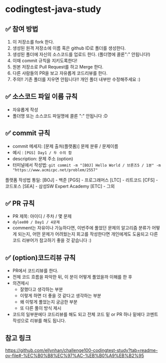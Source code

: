 # codingtest-java-study
## ✅ 참여 방법
1. 이 저장소를 fork 한다.
2. 생성된 원격 저장소에 이름 혹은 github ID로 폴더를 생성한다.
3. 생성된 폴더에 자신의 소스코드를 업로드 한다. (폴더명에 콜론":" 안됩니다!)
4. 이때 commit 규칙을 지키도록한다!
5. 원본 저장소로 Pull Request를 하고 Merge 한다.
6. 다른 사람들의 PR을 보고 자유롭게 코드리뷰를 한다.
7. 주의!! 기존 폴더를 지우면 안됩니다!! 개인 폴더 내부만 수정해주세요 :)

## ✅ 소스코드 파일 이름 규칙
-  자유롭게 작성
- 폴더명 또는 소스코드 파일명에 콜론 ":" 안됩니다 :D

## ✅ commit 규칙
- commit 메세지: [문제 출처(플랫폼)] 문제 분류 / 문제이름
- 예시 : ```[PGS] Day1 / 두 수의 합 ```
- description: 문제 주소 (option)
- 터미널에서 작성법:
 ``` git commit -m "[BOJ] Hello World / 브론즈5 / 1분" -m "https://www.acmicpc.net/problem/2557" ```

플랫폼 작성법 통일:
[BOJ] - 백준
[PGS] - 프로그래머스
[LTC] - 리트코드
[CFS] - 코드포스
[SEA] - 삼성SW Expert Academy
[ETC] - 그외

## ✅ PR 규칙
- PR 제목: 아이디 / 주차 / 몇 문제
- ``` dylee00 / Day1 / 4문제 ```
- comment는 자유이나 가능하다면, 이번주에 풀었던 문제의 알고리즘 분류가 어떻게 되는지,
어떤 문제가 어려웠는지 회고를 작성한다면 개인에게도 도움되고 다른 코드 리뷰어가 참고하기 좋을 것 같습니다 :)

## ✅ (option)코드리뷰 규칙
- PR에서 코드리뷰를 한다.
- 전체 코드 흐름을 파악한 뒤, 이 분이 어떻게 풀었을까 이해를 한 후
- 의견제시
  - 잘했다고 생각하는 부분
  - 이렇게 하면 더 좋을 것 같다고 생각하는 부분
  - 왜 이렇게 풀었는지 궁금한 부분
  - 또 다른 풀이 방식 제시
- 코드의 일부분에다 코드리뷰를 해도 되고 전체 코드 밑 or PR 하나 밑에다 코멘트 작성으로 리뷰를 해도 됩니다.

## 참고 링크
https://github.com/ellynhan/challenge100-codingtest-study?tab=readme-ov-file#-%EC%B0%B8%EC%97%AC-%EB%B0%A9%EB%B2%95


